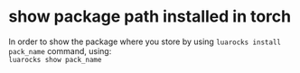 # show package path installed in torch
In order to show the package where you store by using `luarocks install pack_name` command,  using:  
`luarocks show pack_name`
